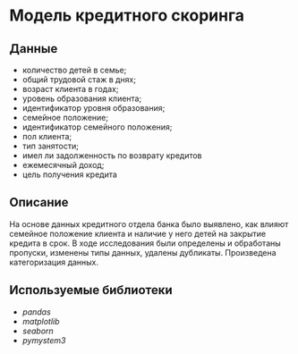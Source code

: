 # Модель кредитного скоринга


## Данные

- количество детей в семье;
- общий трудовой стаж в днях;
- возраст клиента в годах;
- уровень образования клиента;
- идентификатор уровня образования;
- семейное положение;
- идентификатор семейного положения;
- пол клиента;
- тип занятости;
- имел ли задолженность по возврату кредитов
- ежемесячный доход;
- цель получения кредита


## Описание

На основе данных кредитного отдела банка было выявлено, как влияют семейное положение клиента и наличие у него детей на закрытие кредита в срок.
В ходе исследования были определены и обработаны пропуски, изменены типы данных, удалены дубликаты. Произведена категоризация данных.


## Используемые библиотеки

- *pandas*
- *matplotlib*
- *seaborn*
- *pymystem3*
